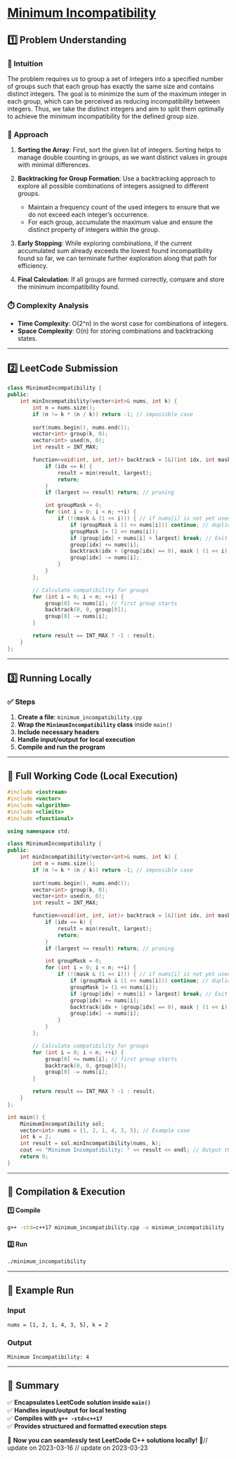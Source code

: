 # **[Minimum Incompatibility](https://leetcode.com/problems/minimum-incompatibility/description/)**  

## **1️⃣ Problem Understanding**  
### **📌 Intuition**  
The problem requires us to group a set of integers into a specified number of groups such that each group has exactly the same size and contains distinct integers. The goal is to minimize the sum of the maximum integer in each group, which can be perceived as reducing incompatibility between integers. Thus, we take the distinct integers and aim to split them optimally to achieve the minimum incompatibility for the defined group size. 

### **🚀 Approach**  
1. **Sorting the Array**: First, sort the given list of integers. Sorting helps to manage double counting in groups, as we want distinct values in groups with minimal differences.
  
2. **Backtracking for Group Formation**: Use a backtracking approach to explore all possible combinations of integers assigned to different groups.
   - Maintain a frequency count of the used integers to ensure that we do not exceed each integer’s occurrence.
   - For each group, accumulate the maximum value and ensure the distinct property of integers within the group.
  
3. **Early Stopping**: While exploring combinations, if the current accumulated sum already exceeds the lowest found incompatibility found so far, we can terminate further exploration along that path for efficiency.
  
4. **Final Calculation**: If all groups are formed correctly, compare and store the minimum incompatibility found.

### **⏱️ Complexity Analysis**  
- **Time Complexity**: O(2^n) in the worst case for combinations of integers.
- **Space Complexity**: O(n) for storing combinations and backtracking states.

---  

## **2️⃣ LeetCode Submission**  
```cpp
class MinimumIncompatibility {
public:
    int minIncompatibility(vector<int>& nums, int k) {
        int n = nums.size();
        if (n != k * (n / k)) return -1; // impossible case
        
        sort(nums.begin(), nums.end());
        vector<int> group(k, 0);
        vector<int> used(n, 0);
        int result = INT_MAX;

        function<void(int, int, int)> backtrack = [&](int idx, int mask, int largest) {
            if (idx == k) {
                result = min(result, largest);
                return;
            }
            if (largest >= result) return; // pruning

            int groupMask = 0;
            for (int i = 0; i < n; ++i) {
                if (!(mask & (1 << i))) { // if nums[i] is not yet used
                    if (groupMask & (1 << nums[i])) continue; // duplicate
                    groupMask |= (1 << nums[i]);
                    if (group[idx] + nums[i] > largest) break; // Exit loop early
                    group[idx] += nums[i];
                    backtrack(idx + (group[idx] == 0), mask | (1 << i), largest);
                    group[idx] -= nums[i];
                }
            }
        };

        // Calculate compatibility for groups
        for (int i = 0; i < n; ++i) {
            group[0] += nums[i]; // first group starts
            backtrack(0, 0, group[0]);
            group[0] -= nums[i];
        }

        return result == INT_MAX ? -1 : result;
    }
};
```  

---  

## **3️⃣ Running Locally**  
### **✅ Steps**  
1. **Create a file**: `minimum_incompatibility.cpp`  
2. **Wrap the `MinimumIncompatibility` class** inside `main()`  
3. **Include necessary headers**  
4. **Handle input/output for local execution**  
5. **Compile and run the program**  

---  

## **📝 Full Working Code (Local Execution)**  
```cpp
#include <iostream>
#include <vector>
#include <algorithm>
#include <climits>
#include <functional>

using namespace std;

class MinimumIncompatibility {
public:
    int minIncompatibility(vector<int>& nums, int k) {
        int n = nums.size();
        if (n != k * (n / k)) return -1; // impossible case
        
        sort(nums.begin(), nums.end());
        vector<int> group(k, 0);
        vector<int> used(n, 0);
        int result = INT_MAX;

        function<void(int, int, int)> backtrack = [&](int idx, int mask, int largest) {
            if (idx == k) {
                result = min(result, largest);
                return;
            }
            if (largest >= result) return; // pruning

            int groupMask = 0;
            for (int i = 0; i < n; ++i) {
                if (!(mask & (1 << i))) { // if nums[i] is not yet used
                    if (groupMask & (1 << nums[i])) continue; // duplicate
                    groupMask |= (1 << nums[i]);
                    if (group[idx] + nums[i] > largest) break; // Exit loop early
                    group[idx] += nums[i];
                    backtrack(idx + (group[idx] == 0), mask | (1 << i), largest);
                    group[idx] -= nums[i];
                }
            }
        };

        // Calculate compatibility for groups
        for (int i = 0; i < n; ++i) {
            group[0] += nums[i]; // first group starts
            backtrack(0, 0, group[0]);
            group[0] -= nums[i];
        }

        return result == INT_MAX ? -1 : result;
    }
};

int main() {
    MinimumIncompatibility sol;
    vector<int> nums = {1, 2, 1, 4, 3, 5}; // Example case
    int k = 2;
    int result = sol.minIncompatibility(nums, k);
    cout << "Minimum Incompatibility: " << result << endl; // Output the result
    return 0;
}
```  

---  

## **🔧 Compilation & Execution**  
#### **1️⃣ Compile**  
```bash
g++ -std=c++17 minimum_incompatibility.cpp -o minimum_incompatibility
```  

#### **2️⃣ Run**  
```bash
./minimum_incompatibility
```  

---  

## **🎯 Example Run**  
### **Input**  
```
nums = [1, 2, 1, 4, 3, 5], k = 2
```  
### **Output**  
```
Minimum Incompatibility: 4
```  

---  

## **📌 Summary**  
✅ **Encapsulates LeetCode solution inside `main()`**  
✅ **Handles input/output for local testing**  
✅ **Compiles with `g++ -std=c++17`**  
✅ **Provides structured and formatted execution steps**  

🚀 **Now you can seamlessly test LeetCode C++ solutions locally!** 🚀// update on 2023-03-16
// update on 2023-03-23
